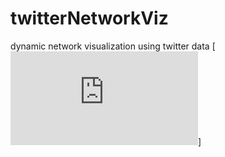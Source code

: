 # twitterNetworkViz
dynamic network visualization using twitter data
[![Final presentation deck](https://github.com/xoxoaseka/ssn/blob/master/atozFinal.pdf?raw=true)]
